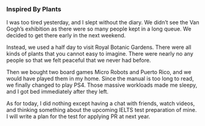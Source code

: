 ### Inspired By Plants
I was too tired yesterday, and I slept without the diary. We didn’t see the Van Gogh’s exhibition as there were so many people kept in a long queue. We decided to get there early in the next weekend.

Instead, we used a half day to visit Royal Botanic Gardens. There were all kinds of plants that you cannot easy to imagine. There were nearly no any people so that we felt peaceful that we never had before.

Then we bought two board games Micro Robots and Puerto Rico, and we would have played them in my home. Since the manual is too long to read, we finally changed to play PS4. Those massive workloads made me sleepy, and I got bed immediately after they left.

As for today, I did nothing except having a chat with friends, watch videos, and thinking something about the upcoming IELTS test preparation of mine. I will write a plan for the test for applying PR at next year.
